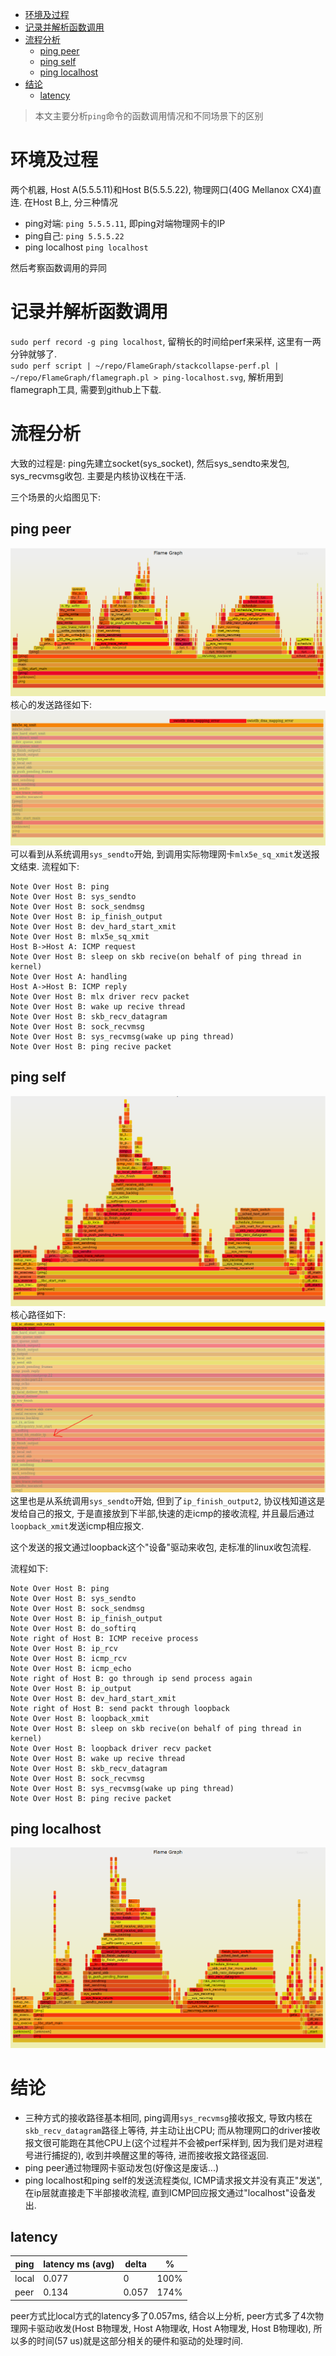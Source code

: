 - [环境及过程](#环境及过程)
- [记录并解析函数调用](#记录并解析函数调用)
- [流程分析](#流程分析)
  - [ping peer](#ping-peer)
  - [ping self](#ping-self)
  - [ping localhost](#ping-localhost)
- [结论](#结论)
  - [latency](#latency)

> 本文主要分析`ping`命令的函数调用情况和不同场景下的区别

# 环境及过程
两个机器, Host A(5.5.5.11)和Host B(5.5.5.22), 物理网口(40G Mellanox CX4)直连.
在Host B上, 分三种情况


* ping对端: `ping 5.5.5.11`, 即ping对端物理网卡的IP
* ping自己: `ping 5.5.5.22`
* ping localhost `ping localhost`


然后考察函数调用的异同
# 记录并解析函数调用
`sudo perf record -g ping localhost`, 留稍长的时间给perf来采样, 这里有一两分钟就够了.  
`sudo perf script | ~/repo/FlameGraph/stackcollapse-perf.pl | ~/repo/FlameGraph/flamegraph.pl > ping-localhost.svg`, 解析用到flamegraph工具, 需要到github上下载.


# 流程分析
大致的过程是: ping先建立socket(sys_socket), 然后sys_sendto来发包, sys_recvmsg收包.
主要是内核协议栈在干活.

三个场景的火焰图见下:

## ping peer
![](img/performance_ping流程和函数调用解析_20221004231812.png)  
核心的发送路径如下:  
![](img/performance_ping流程和函数调用解析_20221004231850.png)  
可以看到从系统调用`sys_sendto`开始, 到调用实际物理网卡`mlx5e_sq_xmit`发送报文结束.
流程如下:
```seq
Note Over Host B: ping
Note Over Host B: sys_sendto
Note Over Host B: sock_sendmsg
Note Over Host B: ip_finish_output
Note Over Host B: dev_hard_start_xmit
Note Over Host B: mlx5e_sq_xmit
Host B->Host A: ICMP request
Note Over Host B: sleep on skb recive(on behalf of ping thread in kernel)
Note Over Host A: handling
Host A->Host B: ICMP reply
Note Over Host B: mlx driver recv packet
Note Over Host B: wake up recive thread
Note Over Host B: skb_recv_datagram
Note Over Host B: sock_recvmsg
Note Over Host B: sys_recvmsg(wake up ping thread)
Note Over Host B: ping recive packet
```

## ping self
![](img/performance_ping流程和函数调用解析_20221004232024.png)  
核心路径如下:  
![](img/performance_ping流程和函数调用解析_20221004232058.png)  
这里也是从系统调用`sys_sendto`开始, 但到了`ip_finish_output2`, 协议栈知道这是发给自己的报文, 于是直接放到下半部,快速的走icmp的接收流程, 并且最后通过`loopback_xmit`发送icmp相应报文. 

这个发送的报文通过loopback这个"设备"驱动来收包, 走标准的linux收包流程.

流程如下:
```seq
Note Over Host B: ping
Note Over Host B: sys_sendto
Note Over Host B: sock_sendmsg
Note Over Host B: ip_finish_output
Note Over Host B: do_softirq
Note right of Host B: ICMP receive process
Note Over Host B: ip_rcv
Note Over Host B: icmp_rcv
Note Over Host B: icmp_echo
Note right of Host B: go through ip send process again
Note Over Host B: ip_output
Note Over Host B: dev_hard_start_xmit
Note right of Host B: send packt through loopback
Note Over Host B: loopback_xmit
Note Over Host B: sleep on skb recive(on behalf of ping thread in kernel)
Note Over Host B: loopback driver recv packet
Note Over Host B: wake up recive thread
Note Over Host B: skb_recv_datagram
Note Over Host B: sock_recvmsg
Note Over Host B: sys_recvmsg(wake up ping thread)
Note Over Host B: ping recive packet
```

## ping localhost
![](img/performance_ping流程和函数调用解析_20221004232214.png)  

# 结论
* 三种方式的接收路径基本相同, ping调用`sys_recvmsg`接收报文, 导致内核在`skb_recv_datagram`路径上等待, 并主动让出CPU; 而从物理网口的driver接收报文很可能跑在其他CPU上(这个过程并不会被perf采样到, 因为我们是对进程号进行捕捉的), 收到并唤醒这里的等待, 进而接收报文路径返回.
* ping peer通过物理网卡驱动发包(好像这是废话...)
* ping localhost和ping self的发送流程类似, ICMP请求报文并没有真正"发送", 在ip层就直接走下半部接收流程, 直到ICMP回应报文通过"localhost"设备发出.

## latency
ping | latency ms (avg) | delta | %
---|---|---|---
local | 0.077 | 0 | 100%
peer | 0.134 | 0.057| 174%

peer方式比local方式的latency多了0.057ms, 结合以上分析, peer方式多了4次物理网卡驱动收发(Host B物理发, Host A物理收, Host A物理发, Host B物理收), 所以多的时间(57 us)就是这部分相关的硬件和驱动的处理时间.

